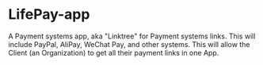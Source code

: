 # LifePay-app
A Payment systems app, aka "Linktree" for Payment systems links. This will include PayPal, AliPay, WeChat Pay, and other systems. This will allow the Client (an Organization) to get all their payment links in one App.
